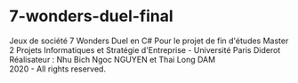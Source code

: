 # 7-wonders-duel-final
Jeux de société 7 Wonders Duel en C# 
Pour le projet de fin d'études Master 2 Projets Informatiques et Stratégie d'Entreprise - Université Paris Diderot  
Réalisateur : Nhu Bich Ngoc NGUYEN et Thai Long DAM  
2020 - All rights reserved.
